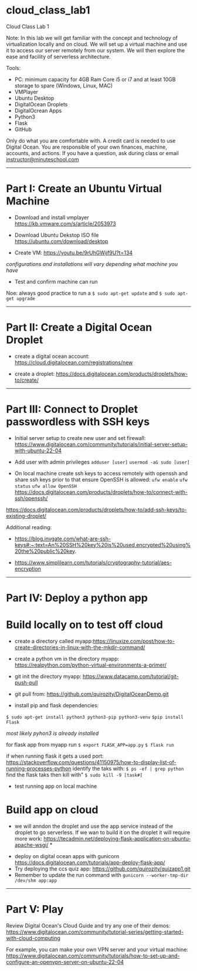 # cloud_class_lab1

Cloud Class Lab 1

Note: In this lab we will get familiar with the concept and technology of virtualization locally and on cloud. We will set up a virtual machine and use it to access our server remotely from our system. We will then explore the ease and facility of serverless architecture.

Tools:
- PC: minimum capacity for 4GB Ram Core i5 or i7 and at least 10GB storage to spare (Windows, Linux, MAC)
- VMPlayer
- Ubuntu Desktop
- DigitalOcean Droplets
- DigitalOcrean Apps
- Python3
- Flask
- GitHub

Only do what you are comfortable with. A credit card is needed to use Digital Ocean. You are responsible of your own finances, machine, accounts, and actions. If you have a question, ask during class or email instructor@minuteschool.com

****************************************************************************************

# Part I: Create an Ubuntu Virtual Machine

- Download and install vmplayer https://kb.vmware.com/s/article/2053973
- Download Ubuntu Dekstop ISO file https://ubuntu.com/download/desktop

- Create VM: https://youtu.be/9rUhGWijf9U?t=134

*configurations and installations will vary depending what machine you have*

- Test and confirm machine can run

Noe: always good practice to run a
`$ sudo apt-get update`
and 
`$ sudo apt-get upgrade`


****************************************************************************************

# Part II: Create a Digital Ocean Droplet

- create a digital ocean account: https://cloud.digitalocean.com/registrations/new

- create a droplet: https://docs.digitalocean.com/products/droplets/how-to/create/

****************************************************************************************

# Part III: Connect to Droplet passwordless with SSH keys

- Initial server setup to create new user and set firewall: https://www.digitalocean.com/community/tutorials/initial-server-setup-with-ubuntu-22-04

- Add user with admin privileges
  `adduser [user]`
  `usermod -aG sudo [user]`
  
- On local machine create ssh keys to access remotely with openssh and share ssh keys prior to that ensure OpenSSH is allowed:
  `ufw enable`
  `ufw status`
  `ufw allow OpenSSH`
https://docs.digitalocean.com/products/droplets/how-to/connect-with-ssh/openssh/

https://docs.digitalocean.com/products/droplets/how-to/add-ssh-keys/to-existing-droplet/

Additional reading:
- https://blog.invgate.com/what-are-ssh-keys#:~:text=An%20SSH%20key%20is%20used,encrypted%20using%20the%20public%20key.

- https://www.simplilearn.com/tutorials/cryptography-tutorial/aes-encryption

****************************************************************************************

# Part IV: Deploy a python app

# Build locally on to test off cloud

- create a directory called myapp:https://linuxize.com/post/how-to-create-directories-in-linux-with-the-mkdir-command/

- create a python vm in the directory myapp: https://realpython.com/python-virtual-environments-a-primer/

- git init the directory myapp: https://www.datacamp.com/tutorial/git-push-pull

- git pull from: https://github.com/quirozity/DigitalOceanDemo.git

- install pip and flask dependencies:

`$ sudo apt-get install python3 python3-pip python3-venv`
`$pip install Flask`

*most likely pyhon3 is already installed* 

for flask app from myapp run
`$ export FLASK_APP=app.py`
`$ flask run`

if when running flask it gets a used port: https://stackoverflow.com/questions/41150975/how-to-display-list-of-running-processes-python
identify the taks with: 
`$ ps -ef | grep python`
find the flask taks then kill with"
`$ sudo kill -9 [task#]` 

- test running app on local machine

# Build app on cloud
 
 * we will anndon the droplet and use the app service instead of the droplet to go serverless. If we wan to build it on the droplet it will require more work: https://tecadmin.net/deploying-flask-application-on-ubuntu-apache-wsgi/ *

- deploy on digital ocean apps with gunicorn https://docs.digitalocean.com/tutorials/app-deploy-flask-app/
- Try deploying the ccs quiz app: https://github.com/quirozity/quizapp1.git
- Remember to update the run command with `gunicorn --worker-tmp-dir /dev/shm app:app`

****************************************************************************************

# Part V: Play

Review Digital Ocean's Cloud Guide and try any one of their demos: https://www.digitalocean.com/community/tutorial-series/getting-started-with-cloud-computing

For example, you can make your own VPN server and your virtual machine: https://www.digitalocean.com/community/tutorials/how-to-set-up-and-configure-an-openvpn-server-on-ubuntu-22-04
